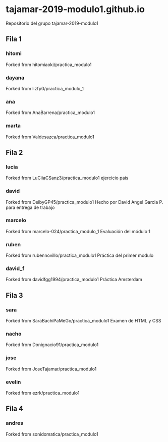 # tajamar-2019-modulo1.github.io
Repositorio del grupo tajamar-2019-modulo1

## Fila 1 ##

### hitomi ###
Forked from hitomiaoki/practica_modulo1

### dayana ###
Forked from lizfp0/practica_modulo_1

### ana ###
Forked from AnaBarrena/practica_modulo1

### marta ###
Forked from Valdesazca/practica_modulo1

## Fila 2 ##

### lucia ###
Forked from LuCiiaCSanz3/practica_modulo1
ejercicio pais

### david ###
Forked from DeibyGP45/practica_modulo1
Hecho por David Angel Garcia P. para entrega de trabajo

### marcelo ###
Forked from marcelo-024/practica_modulo_1
Evaluación del módulo 1

### ruben ###
Forked from rubennovillo/practica_modulo1
Práctica del primer modulo

### david_f ###
Forked from davidfgg1994/practica_modulo1
Práctica Amsterdam

## Fila 3 ##

### sara ###
Forked from SaraBachiPaMeGo/practica_modulo1
Examen de HTML y CSS

### nacho ###
Forked from Donignacio91/practica_modulo1

### jose ###
Forked from JoseTajamar/practica_modulo1

### evelin ###
Forked from ezrk/practica_modulo1

## Fila 4 ##

### andres ###
Forked from sonidomatica/practica_modulo1

